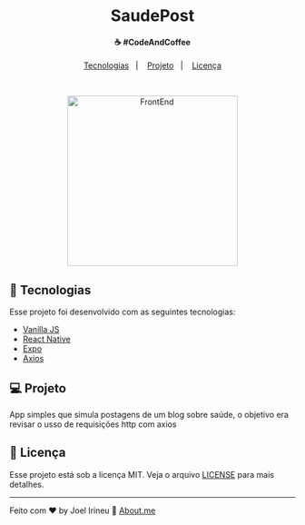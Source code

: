 <h1 align="center" class='title'>
  SaudePost
</h1>

<h4 align="center">
  ☕ #CodeAndCoffee
</h4>

<p align="center">
  <a href="#rocket-tecnologias">Tecnologias</a>&nbsp;&nbsp;&nbsp;|&nbsp;&nbsp;&nbsp;
  <a href="#-projeto">Projeto</a>&nbsp;&nbsp;&nbsp;|&nbsp;&nbsp;&nbsp;
  <a href="#memo-licença">Licença</a>
</p>

<br>

<!-- <p align="center"><a href="https://joel-irineu.github.io">Acesse a aplicação<a></p> -->

<p align="center">
  <img alt="FrontEnd" src="./saudePost.gif" width="300px">
</p>

## :rocket: Tecnologias

Esse projeto foi desenvolvido com as seguintes tecnologias:

- [Vanilla JS](https://www.w3schools.com/js/)
- [React Native](https://reactnative.dev/)
- [Expo](https://expo.io/)
- [Axios](https://github.com/axios/axios)
<!-- - [HTML 5](https://www.w3schools.com/html/) -->
<!-- - [CSS 3](https://www.w3schools.com/css/) -->
<!-- - [AXIOS](https://github.com/axios/axios) -->

## 💻 Projeto

App simples que simula postagens de um blog sobre saúde, o objetivo era revisar o usso de requisições http com axios

## :memo: Licença

Esse projeto está sob a licença MIT. Veja o arquivo [LICENSE](LICENSE.md) para mais detalhes.

---

Feito com ♥ by Joel Irineu :wave: [About.me](https://about.me/joel.irineu/getstarted)